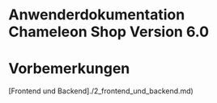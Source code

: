Anwenderdokumentation Chameleon Shop Version 6.0
=======


# Vorbemerkungen

[Frontend und Backend]./2_frontend_und_backend.md)

